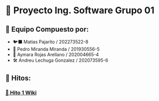 # 📜 Proyecto Ing. Software Grupo 01

## 👥 Equipo Compuesto por:
- 🐦‍⬛ Matias Pajarito / 202273522-8
- 🚀 Pedro Miranda Miranda / 201930556-5
- 🌺 Aymara Rojas Arellano / 202004665-4
- 🛠 Andreu Lechuga Gonzalez / 202073595-6

## 📑 Hitos:
### [🚧 Hito 1 Wiki]()
